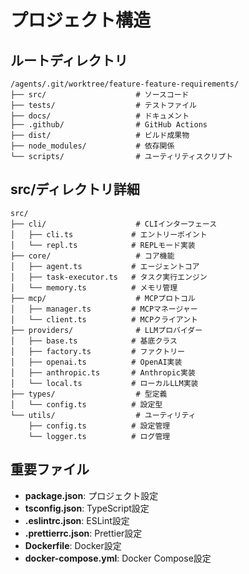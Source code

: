 # プロジェクト構造

## ルートディレクトリ
```
/agents/.git/worktree/feature-feature-requirements/
├── src/                    # ソースコード
├── tests/                  # テストファイル
├── docs/                   # ドキュメント
├── .github/                # GitHub Actions
├── dist/                   # ビルド成果物
├── node_modules/           # 依存関係
└── scripts/                # ユーティリティスクリプト
```

## src/ディレクトリ詳細
```
src/
├── cli/                    # CLIインターフェース
│   ├── cli.ts             # エントリーポイント
│   └── repl.ts            # REPLモード実装
├── core/                   # コア機能
│   ├── agent.ts           # エージェントコア
│   ├── task-executor.ts   # タスク実行エンジン
│   └── memory.ts          # メモリ管理
├── mcp/                    # MCPプロトコル
│   ├── manager.ts         # MCPマネージャー
│   └── client.ts          # MCPクライアント
├── providers/              # LLMプロバイダー
│   ├── base.ts            # 基底クラス
│   ├── factory.ts         # ファクトリー
│   ├── openai.ts          # OpenAI実装
│   ├── anthropic.ts       # Anthropic実装
│   └── local.ts           # ローカルLLM実装
├── types/                  # 型定義
│   └── config.ts          # 設定型
└── utils/                  # ユーティリティ
    ├── config.ts          # 設定管理
    └── logger.ts          # ログ管理
```

## 重要ファイル
- **package.json**: プロジェクト設定
- **tsconfig.json**: TypeScript設定
- **.eslintrc.json**: ESLint設定
- **.prettierrc.json**: Prettier設定
- **Dockerfile**: Docker設定
- **docker-compose.yml**: Docker Compose設定
